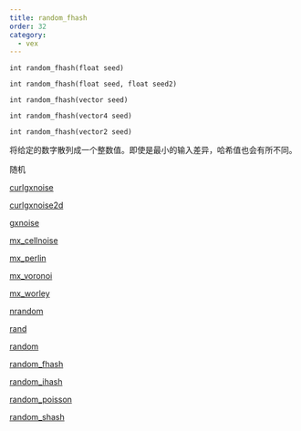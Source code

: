 ```yaml
---
title: random_fhash
order: 32
category:
  - vex
---
```


`int random_fhash(float seed)`

`int random_fhash(float seed, float seed2)`

`int random_fhash(vector seed)`

`int random_fhash(vector4 seed)`

`int random_fhash(vector2 seed)`

将给定的数字散列成一个整数值。即使是最小的输入差异，哈希值也会有所不同。

随机

[curlgxnoise](curlgxnoise.html)

[curlgxnoise2d](curlgxnoise2d.html)

[gxnoise](gxnoise.html)

[mx_cellnoise](mx_cellnoise.html)

[mx_perlin](mx_perlin.html)

[mx_voronoi](mx_voronoi.html)

[mx_worley](mx_worley.html)

[nrandom](nrandom.html)

[rand](rand.html)

[random](random.html)

[random_fhash](random_fhash.html)

[random_ihash](random_ihash.html)

[random_poisson](random_poisson.html)

[random_shash](random_shash.html)
